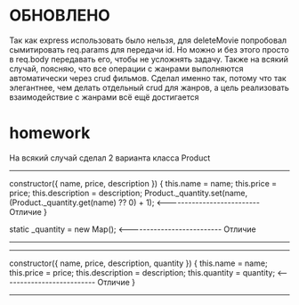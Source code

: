 # ОБНОВЛЕНО
Так как express использовать было нельзя, для deleteMovie попробовал сымитировать req.params для передачи id. Но можно и без этого просто в req.body передавать его, чтобы не усложнять задачу.
Также на всякий случай, поясняю, что все операции с жанрами выполняются автоматически через crud фильмов. Сделал именно так, потому что так элегантнее, чем делать отдельный crud для жанров, а цель реализовать взаимодействие с жанрами всё ещё достигается
# homework
На всякий случай сделал 2 варианта класса Product
*************************************************
constructor({ name, price, description }) {
    this.name = name;
    this.price = price;
    this.description = description;
    Product._quantity.set(name, (Product._quantity.get(name) ?? 0) + 1); <-------------------------- Отличие
  }

  static _quantity = new Map(); <-------------------------- Отличие
*************************************************
*************************************************
  constructor({ name, price, description, quantity }) {
    this.name = name;
    this.price = price;
    this.description = description;
    this.quantity = quantity; <-------------------------- Отличие
  }
*************************************************
